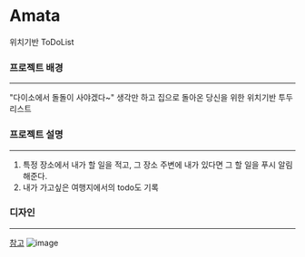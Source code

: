 # Amata
위치기반 ToDoList
### 프로젝트 배경 
---
"다이소에서 돌돌이 사야겠다~" 생각만 하고 집으로 돌아온 당신을 위한 위치기반 투두리스트
### 프로젝트 설명
---
1. 특정 장소에서 내가 할 일을 적고, 그 장소 주변에 내가 있다면 그 할 일을 푸시 알림 해준다.
2. 내가 가고싶은 여행지에서의 todo도 기록
### 디자인 
--- 
[참고](https://dribbble.com/shots/17458326-Tracking-app)
![image](https://user-images.githubusercontent.com/44018024/179661499-c16cc5c5-54e4-497b-ba34-617d16d49b96.png)

